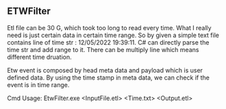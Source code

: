 ## ETWFilter
  Etl file can be 30 G, which took too long to read every time. What I really need is just certain data in certain time range. So by given a simple text file contains line of time str : 12/05/2022 19:39:11. C# can directly parse the time str and add range to it. There can be multiply line which means different time druation.
  
  Etw event is composed by head meta data and payload which is user defined data. By using the time stamp in meta data, we can check if the event is in time range.

Cmd Usage: EtwFilter.exe <InputFile.etl> <Time.txt> <Output.etl>
